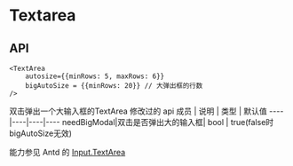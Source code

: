 # Textarea

## API

```
<TextArea
	autosize={{minRows: 5, maxRows: 6}}
    bigAutoSize = {{minRows: 20}} // 大弹出框的行数
/>
```
双击弹出一个大输入框的TextArea
修改过的 api
成员 | 说明 | 类型 | 默认值
----|----|----|----
needBigModal|双击是否弹出大的输入框| bool | true(false时bigAutoSize无效)

能力参见 Antd 的 [Input.TextArea](http://2x.ant.design/components/input-cn/)